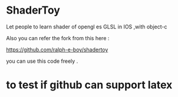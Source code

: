 ShaderToy
=========

Let people to learn shader of opengl es GLSL in IOS ,with object-c  

Also you can refer the  fork from this  here :

https://github.com/ralph-e-boy/shadertoy




you can use this code freely .
# to test if github can support latex 



